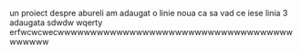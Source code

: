 un proiect despre abureli
am adaugat o linie noua ca sa vad ce iese
linia 3 adaugata
sdwdw
wqerty
erfwcwcwecwwwwwwwwwwwwwwwwwwwwwwwwwwwwwwwwwwwwwwwwww

